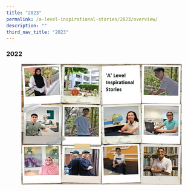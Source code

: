 ```yaml
---
title: "2023"
permalink: /a-level-inspirational-stories/2023/overview/
description: ""
third_nav_title: "2023"
---
```

<div align=justify>

<h3><strong>2022</strong></h3>

<figure>
<img src="/images/collage_ALevel%20600.jpg">
</figure>